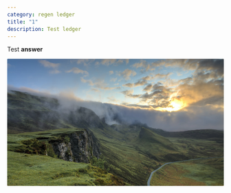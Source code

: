 ```yaml
---
category: regen ledger
title: "1"
description: Test ledger
---
```

Test **answer**

![faq](faq.png "faq")